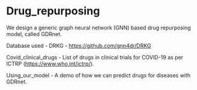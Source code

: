 # Drug_repurposing

We design a generic graph neural network (GNN) based drug repurposing model, called GDRnet.

Database used - DRKG - https://github.com/gnn4dr/DRKG

Covid_clinical_drugs - List of drugs in clinical trials for COVID-19 as per ICTRP (https://www.who.int/ictrp/).

Using_our_model - A demo of how we can predict drugs for diseases with GDRnet.
